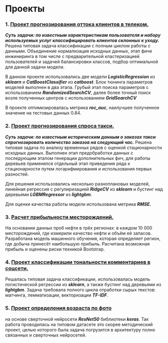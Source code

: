 # Проекты 

### 1. [Проект прогнозирования оттока клиентов в телеком.](https://github.com/AlexeyPoptsov/portfolio/tree/main/01_%D0%9F%D1%80%D0%BE%D0%B3%D0%BD%D0%BE%D0%B7%D0%B8%D1%80%D0%BE%D0%B2%D0%B0%D0%BD%D0%B8%D0%B5%20%D0%BE%D1%82%D1%82%D0%BE%D0%BA%D0%B0%20%D0%BA%D0%BB%D0%B8%D0%B5%D0%BD%D1%82%D0%BE%D0%B2)


***Суть задачи: по известным характеристикам пользователя и набору используемых услуг классифицировать клиентов склонных 
к уходу.*** Решена типовая задача классификации с полным циклом работы с данными. Объединение
нормализация исходных данных, этап фиче инжиниринга в том числе с
предварительной кластеризацией пользователей и задачей балансировки классов, подбор 
оптимальной для данной задачи модели. 

В данном проекте использовались две модели ***LogisticRegression***
из ***sklearn*** и ***CatBoostClassifier*** из ***catboost***. Блок тюнинга параметров моделей выполнен в два этапа. 
Грубый этап поиска параметров с использованием ***RandomizedSearchCV***, далее более точный поиск возле 
полученных центров с использованием ***GridSearchCV***

В проекте оптимизировалась метрика ***roc_auc***, наилучшее полученное значение на тестовых данных 0.84.

### 2. [Проект прогнозирования спроса такси.](https://github.com/AlexeyPoptsov/portfolio/tree/main/02_%D0%9F%D1%80%D0%BE%D0%B3%D0%BD%D0%BE%D0%B7%D0%B8%D1%80%D0%BE%D0%B2%D0%B0%D0%BD%D0%B8%D0%B5%20%D1%81%D0%BF%D1%80%D0%BE%D1%81%D0%B0%20%D1%82%D0%B0%D0%BA%D1%81%D0%B8)
***Суть задачи: по известным историческим данным о заказах такси спрогнозировать количество заказов на следующий час.*** 
Решена типовая задача по анализу временных рядов с оценкой стационарности исходных данных. Выполнен этап предобработки данных с последующим этапом генерации дополнительных фич, 
для работы деревьев применялся отдельный этап приведения ряда к стационарности путем логарифмирования и использования первых разностей.

Для решения использовались несколько разноплановых моделей, линейная регрессия с регулиризацией ***RidgeCV*** из **_sklearn_** и бустинг над деревьями
_**LGBMRegressor**_ из **_lightgbm_**. 

Для оценки качества работы модели использована метрика **_RMSE._**  

### 3. [Расчет прибыльности месторождений.]()
На основании данных проб нефти в трёх регионах: в каждом 10 000 месторождений, где измерили качество нефти 
и объём её запасов. Разработана модель машинного обучения, которая определяет регион, где добыча принесёт наибольшую прибыль.
Расчитана возможная прибыль и оценены риски техникой Bootstrap.

### 4. [Проект классификации тональности комментариев в соцсети.](https://github.com/AlexeyPoptsov/portfolio/tree/main/04_%D0%9A%D0%BB%D0%B0%D1%81%D1%81%D0%B8%D1%84%D0%B8%D0%BA%D0%B0%D1%86%D0%B8%D1%8F%20%D1%82%D0%BE%D0%BD%D0%B0%D0%BB%D1%8C%D0%BD%D0%BE%D1%81%D1%82%D0%B8%20%D0%BA%D0%BE%D0%BC%D0%BC%D0%B5%D0%BD%D1%82%D0%B0%D1%80%D0%B8%D0%B5%D0%B2)
Решалась типовая задача классификации, использовалась модель логистической регрессии из ***sklearn***, а также бустинг над
деревьями из ***lightgbm***. Задача требовала полного цикла отработки сырых текстов: матчинга,
лемматизации, векторизации ***TF-IDF***.

### 5. [Проект определения возраста по фото](https://github.com/AlexeyPoptsov/portfolio/tree/main/05_%D0%9E%D0%BF%D1%80%D0%B5%D0%B4%D0%B5%D0%BB%D0%B5%D0%BD%D0%B8%D1%8F%20%D0%B2%D0%BE%D0%B7%D1%80%D0%B0%D1%81%D1%82%D0%B0%20%D0%BF%D0%BE%20%D1%84%D0%BE%D1%82%D0%BE)
на основе сверточной нейросети **_ResNet50_** библиотеки **_keras_**.
Так работа проводилась на типовом датасете это скорее методический проект, целью которого была
задача погрузится в архитектуру полно связанных и сверточных нейросетей.